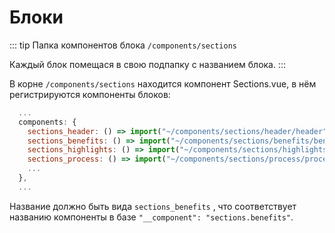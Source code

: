 # Блоки

::: tip Папка компонентов блока
`/components/sections`

Каждый блок помещася в свою подпапку с названием блока.
:::

В корне `/components/sections` находится компонент Sections.vue, в нём регистрируются компоненты блоков:

```js
  ...
  components: {
    sections_header: () => import("~/components/sections/header/header"),
    sections_benefits: () => import("~/components/sections/benefits/benefits"),
    sections_highlights: () => import("~/components/sections/highlights/highlights"),
    sections_process: () => import("~/components/sections/process/process"),
    ...
  },
  ...
```

Название должно быть вида `sections_benefits` , что соответствует названию компоненты в базе `"__component": "sections.benefits"`.
